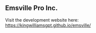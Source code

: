 ## Emsville Pro Inc.

Visit the development website here: https://kingwilliamsgpt.github.io/emsville/
